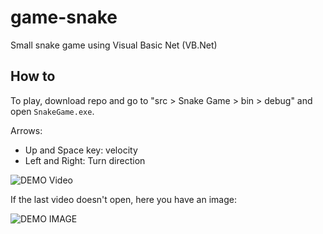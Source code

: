 # game-snake
Small snake game using Visual Basic Net (VB.Net)

## How to
To play, download repo and go to "src > Snake Game > bin > debug" and open `SnakeGame.exe`.

Arrows:
- Up and Space key: velocity
- Left and Right: Turn direction

![DEMO Video]([https://github.com/PabloFacciano/game-snake/blob/29ac8790a5ef1f9ce3576288f92f1e1a1d1eab53/demo-video.webm?raw=true])

If the last video doesn't open, here you have an image:

![DEMO IMAGE]([https://github.com/PabloFacciano/game-snake/blob/29ac8790a5ef1f9ce3576288f92f1e1a1d1eab53/demo-image.png?raw=true])


